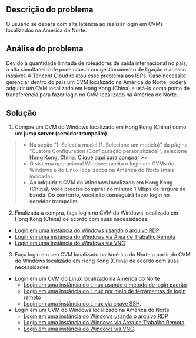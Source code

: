 ## Descrição do problema
O usuário se depara com alta latência ao realizar login em CVMs localizados na América do Norte.

## Análise do problema
Devido à quantidade limitada de roteadores de saída internacional no país, a alta simultaneidade pode causar congestionamento de ligação e acesso instável. A Tencent Cloud relatou esse problema aos ISPs.
Caso necessite gerenciar dentro do país um CVM localizado na América do Norte, poderá adquirir um CVM localizado em Hong Kong (China) e usá-lo como ponto de transferência para fazer login no CVM localizado na América do Norte.

## Solução
1. Compre um CVM do Windows localizado em Hong Kong (China) como um **jump server (servidor trampolim)**.
> 
> - Na seção “1. Select a model (1. Selecione um modelo)” da página “Custom Configuration (Configuração personalizada)”, selecione **Hong Kong, China**.
> [Clique aqui para comprar >>](https://buy.cloud.tencent.com/cvm?tab=custom&step=1®ionId=5&zoneId=0&instanceType=S2ne.SMALL2&platform=CentOS&systemDiskType=CLOUD_PREMIUM&systemDiskSize=50&bandwidthType=BANDWIDTH_PREPAID&loginSet=SET_PASSWORD)
> - O sistema operacional Windows aceita o login em CVMs do Windows e do Linux localizados na América do Norte (mais indicada).
> - **Ao adquirir o CVM do Windows localizado em Hong Kong (China), você precisa comprar no mínimo 1 Mbps de largura de banda. Do contrário, você não conseguirá fazer login no servidor trampolim.**
>
2. Finalizada a compra, faça login no CVM do Windows localizado em Hong Kong (China) de acordo com suas necessidades:
 - [Login em uma instância do Windows usando o arquivo RDP](https://intl.cloud.tencent.com/document/product/213/5435)
 - [Login em uma instância do Windows via Área de Trabalho Remota](https://intl.cloud.tencent.com/document/product/213/32498)
 - [Login em uma instância do Windows via VNC](https://intl.cloud.tencent.com/document/product/213/32496)
3. Faça login em seu CVM localizado na América do Norte a partir do CVM do Windows localizado em Hong Kong (China) de acordo com suas necessidades:
 - Login em um CVM do Linux localizado na América do Norte
    - [Login em uma instância do Linux usando o método de login padrão](https://intl.cloud.tencent.com/document/product/213/5436)
    - [Login em uma instância do Linux por meio de ferramentas de login remoto](https://intl.cloud.tencent.com/document/product/213/32502)
    - [Login em uma instância do Linux via chave SSH](https://intl.cloud.tencent.com/document/product/213/32501).
 - Login em um CVM do Windows localizado na América do Norte 
    - [Login em uma instância do Windows usando o arquivo RDP](https://intl.cloud.tencent.com/document/product/213/5435)
    - [Login em uma instância do Windows via Área de Trabalho Remota](https://intl.cloud.tencent.com/document/product/213/32498)
    - [Login em uma instância do Windows via VNC](https://intl.cloud.tencent.com/document/product/213/32496).
